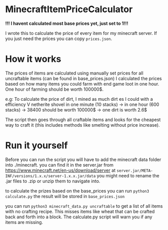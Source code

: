 # MinecraftItemPriceCalculator
**!!! I havent calculated most base prices yet, just set to 1!!!**

I wrote this to calculate the price of every item for my minecraft server. If you just need the prices you can copy `prices.json`.

# How it works

The prices of items are calculated using manually set prices for all uncraftable items (can be found in base_prices.json)
I calculated the prices based on how many items you could farm with end game loot in one hour. One hour of farming should be worth 100000$.

e.g:
To calculate the price of dirt, I mined as much dirt es I could with a efficiency V netherite shovel in one minute (10 stacks) -> in one hour (600 stacks) -> 38400 should be worth 100000$ -> one dirt is worth 2.6$

The script then goes through all craftable items and looks for the cheapest way to craft it (this includes methods like smelting without price increase).

# Run it yourself

Before you can run the script you will have to add the minecraft data folder into ./minecraft. you can find it in the server.jar from https://www.minecraft.net/en-us/download/server
at `server.jar/META-INF/versions/1.x.x/server-1.x.x.jar/data` you might need to rename the .jar files to .zip or unzip them to navigate into.

to calculate the prizes based on the base_prices you can run
`python3 calculate.py` the result will be stored in `base_prices.json`

you can run `python3 minecraft_data.py uncraftable` to get a list of all items with no crafting recipe. This misses items like wheat that can be crafted back and forth into a block. The calculate.py script will warn you if any items are missing.
